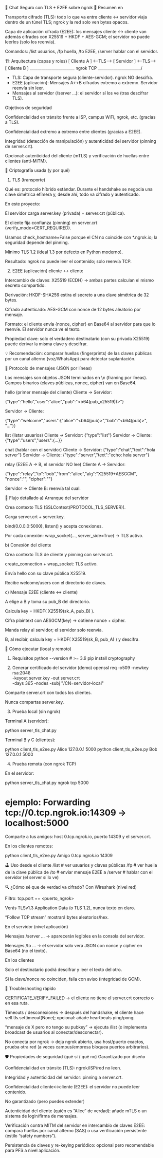 🔐 Chat Seguro con TLS + E2EE sobre ngrok
🎯 Resumen en

Transporte cifrado (TLS): todo lo que va entre cliente ↔ servidor viaja dentro de un túnel TLS; ngrok y la red solo ven bytes opacos.

Capa de aplicación cifrada (E2EE): los mensajes cliente ↔ cliente van además cifrados con X25519 + HKDF + AES-GCM; el servidor no puede leerlos (solo los reenvía).

Comandos:
/list usuarios, /fp <user> huella, /to <user> <texto> E2EE, /server <texto> hablar con el servidor.

🏗️ Arquitectura (capas y roles)
[ Cliente A ]  <--TLS-->  [ Servidor ]  <--TLS-->  [ Cliente B ]
      \_______________________ ngrok TCP ______________________/

- TLS: Capa de transporte segura (cliente-servidor). ngrok NO descifra.
- E2EE (aplicación): Mensajes A↔B cifrados extremo a extremo. Servidor reenvía sin leer.
- Mensajes al servidor (/server ...): el servidor sí los ve (tras descifrar TLS).

Objetivos de seguridad

Confidencialidad en tránsito frente a ISP, campus WiFi, ngrok, etc. (gracias a TLS).

Confidencialidad extremo a extremo entre clientes (gracias a E2EE).

Integridad (detección de manipulación) y autenticidad del servidor (pinning de server.crt).

Opcional: autenticidad del cliente (mTLS) y verificación de huellas entre clientes (anti-MITM).

🔑 Criptografía usada (y por qué)
1) TLS (transporte)

Qué es: protocolo híbrido estándar. Durante el handshake se negocia una clave simétrica efímera y, desde ahí, todo va cifrado y autenticado.

En este proyecto:

El servidor carga server.key (privada) + server.crt (pública).

El cliente fija confianza (pinning) en server.crt (verify_mode=CERT_REQUIRED).

Usamos check_hostname=False porque el CN no coincide con *.ngrok.io; la seguridad depende del pinning.

Mínimo TLS 1.2 (ideal 1.3 por defecto en Python moderno).

Resultado: ngrok no puede leer el contenido; solo reenvía TCP.

2) E2EE (aplicación) cliente ↔ cliente

Intercambio de claves: X25519 (ECDH) → ambas partes calculan el mismo secreto compartido.

Derivación: HKDF-SHA256 estira el secreto a una clave simétrica de 32 bytes.

Cifrado autenticado: AES-GCM con nonce de 12 bytes aleatorio por mensaje.

Formato: el cliente envía {nonce, cipher} en Base64 al servidor para que lo reenvíe. El servidor nunca ve el texto.

Propiedad clave: solo el verdadero destinatario (con su privada X25519) puede derivar la misma clave y descifrar.

💡 Recomendación: comparar huellas (fingerprints) de las claves públicas por un canal alterno (voz/WhatsApp) para detectar suplantación.

📨 Protocolo de mensajes (JSON por líneas)

Los mensajes son objetos JSON terminados en \n (framing por líneas). Campos binarios (claves públicas, nonce, cipher) van en Base64.

hello (primer mensaje del cliente)
Cliente → Servidor:

{"type":"hello","user":"alice","pub":"<b64(pub_x25519))>"}


Servidor → Cliente:

{"type":"welcome","users":{"alice":"<b64(pub)>","bob":"<b64(pub)>", "..."}}


list (listar usuarios)
Cliente → Servidor: {"type":"list"}
Servidor → Cliente: {"type":"users","users":{...}}

chat (hablar con el servidor)
Cliente → Servidor: {"type":"chat","text":"hola server"}
Servidor → Cliente: {"type":"server","text":"echo: hola server"}

relay (E2EE A → B, el servidor NO lee)
Cliente A → Servidor:

{"type":"relay","to":"bob","from":"alice","alg":"X25519+AESGCM",
 "nonce":"<b64>", "cipher":"<b64>"}


Servidor → Cliente B: reenvía tal cual.

🧠 Flujo detallado
a) Arranque del servidor

Crea contexto TLS (SSLContext(PROTOCOL_TLS_SERVER)).

Carga server.crt + server.key.

bind(0.0.0.0:5000), listen() y acepta conexiones.

Por cada conexión: wrap_socket(..., server_side=True) → TLS activo.

b) Conexión del cliente

Crea contexto TLS de cliente y pinning con server.crt.

create_connection + wrap_socket: TLS activo.

Envía hello con su clave pública X25519.

Recibe welcome/users con el directorio de claves.

c) Mensaje E2EE (cliente ↔ cliente)

A elige a B y toma su pub_B del directorio.

Calcula key = HKDF( X25519(sk_A, pub_B) ).

Cifra plaintext con AESGCM(key) → obtiene nonce + cipher.

Manda relay al servidor; el servidor solo reenvía.

B, al recibir, calcula key = HKDF( X25519(sk_B, pub_A) ) y descifra.

🧪 Cómo ejecutar (local y remoto)
1) Requisitos
python --version   # >= 3.9
pip install cryptography

2) Generar certificado del servidor (demo)
openssl req -x509 -newkey rsa:2048 \
  -keyout server.key -out server.crt \
  -days 365 -nodes -subj "/CN=servidor-local"


Comparte server.crt con todos los clientes.

Nunca compartas server.key.

3) Prueba local (sin ngrok)

Terminal A (servidor):

python server_tls_chat.py


Terminal B y C (clientes):

python client_tls_e2ee.py Alice 127.0.0.1 5000
python client_tls_e2ee.py Bob   127.0.0.1 5000

4) Prueba remota (con ngrok TCP)

En el servidor:

python server_tls_chat.py
ngrok tcp 5000
# ejemplo: Forwarding  tcp://0.tcp.ngrok.io:14309 -> localhost:5000


Comparte a tus amigos: host 0.tcp.ngrok.io, puerto 14309 y el server.crt.

En los clientes remotos:

python client_tls_e2ee.py Amigo 0.tcp.ngrok.io 14309

🕹️ Uso desde el cliente
/list                      # ver usuarios y claves públicas
/fp <user>                 # ver huella de la clave pública de <user>
/to <user> <texto>         # enviar mensaje E2EE a <user>
/server <texto>            # hablar con el servidor (el server sí lo ve)

🔍 ¿Cómo sé que de verdad va cifrado?
Con Wireshark (nivel red)

Filtro: tcp.port == <puerto_ngrok>

Verás TLSv1.3 Application Data (o TLS 1.2), nunca texto en claro.

“Follow TCP stream” mostrará bytes aleatorios/hex.

En el servidor (nivel aplicación)

Mensajes /server ... → aparecerán legibles en la consola del servidor.

Mensajes /to ... → el servidor solo verá JSON con nonce y cipher en Base64 (no el texto).

En los clientes

Solo el destinatario podrá descifrar y leer el texto del otro.

Si la clave/nonce no coinciden, falla con aviso (integridad de GCM).

🧯 Troubleshooting rápido

CERTIFICATE_VERIFY_FAILED → el cliente no tiene el server.crt correcto o en esa ruta.

Timeouts / desconexiones → después del handshake, el cliente hace self.tls.settimeout(None); opcional: añade heartbeats ping/pong.

“mensaje de X pero no tengo su pubkey” → ejecuta /list (o implementa broadcast de usuarios al conectar/desconectar).

No conecta por ngrok → deja ngrok abierto, usa host/puerto exactos, prueba otra red (a veces campus/empresa bloquea puertos arbitrarios).

🛡️ Propiedades de seguridad (qué sí / qué no)
Garantizado por diseño

Confidencialidad en tránsito (TLS): ngrok/ISP/red no leen.

Integridad y autenticidad del servidor: pinning a server.crt.

Confidencialidad cliente↔cliente (E2EE): el servidor no puede leer contenido.

No garantizado (pero puedes extender)

Autenticidad del cliente (quién es “Alice” de verdad): añade mTLS o un sistema de login/firma de mensajes.

Verificación contra MITM del servidor en intercambio de claves E2EE: compara huellas por canal alterno (SAS) o usa verificación persistente (estilo “safety numbers”).

Persistencia de claves y re-keying periódico: opcional pero recomendable para PFS a nivel aplicación.